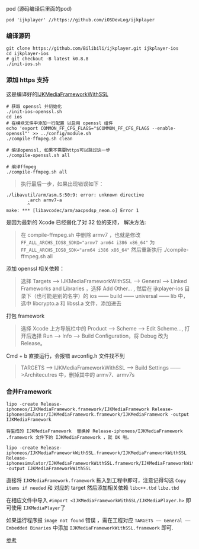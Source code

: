 pod (源码编译后里面的pod)

```
pod 'ijkplayer' //https://github.com/iOSDevLog/ijkplayer
```

### 编译源码
```
git clone https://github.com/Bilibili/ijkplayer.git ijkplayer-ios
cd ijkplayer-ios
# git checkout -B latest k0.8.8
./init-ios.sh
```


### 添加 https 支持
这是编译好的[IJKMediaFrameworkWithSSL](https://github.com/zdhgithub/ijkplayer_IJKMediaFrameworkWithSSL)

```
# 获取 openssl 并初始化
./init-ios-openssl.sh
cd ios
# 在模块文件中添加一行配置 以启用 openssl 组件
echo 'export COMMON_FF_CFG_FLAGS="$COMMON_FF_CFG_FLAGS --enable-openssl"' >> ../config/module.sh
./compile-ffmpeg.sh clean
```

```
# 编译openssl, 如果不需要https可以跳过这一步
./compile-openssl.sh all

# 编译ffmpeg
./compile-ffmpeg.sh all
```
>执行最后一步，如果出现错误如下： 

```
./libavutil/arm/asm.S:50:9: error: unknown directive
        .arch armv7-a
        ^
make: *** [libavcodec/arm/aacpsdsp_neon.o] Error 1
```
是因为最新的 Xcode 已经弱化了对 32 位的支持， 解决方法:

>在 compile-ffmpeg.sh 中删除 armv7 ，也就是修改 `FF_ALL_ARCHS_IOS8_SDKΩ="armv7 arm64 i386 x86_64"` 为 `FF_ALL_ARCHS_IOS8_SDK="arm64 i386 x86_64"`
然后重新执行 ./compile-ffmpeg.sh all

添加 openssl 相关依赖：

>选择 Targets ——> IJKMediaFrameworkWithSSL ——> General ——> Linked Frameworks and Libraries ，选择 Add Other... , 然后在 ijkplayer-ios 目录下（也可能是别的名字）的 ios —— build —— universal —— lib 中，选中 libcrypto.a 和 libssl.a 文件，添加进去

打包 framework
>选择 Xcode 上方导航栏中的 Product ——> Scheme ——> Edit Scheme..., 打开后选择 Run ——> Info ——> Build Configuration，将 Debug 改为 Release。

Cmd + b 直接运行，会报错 avconfig.h 文件找不到
>TARGETS ——> IJKMediaFrameworkWithSSL ——> Build Settings ——>Architecutres 
中，删掉其中的 armv7、armv7s

### 合并Framework
```
lipo -create Release-iphoneos/IJKMediaFramework.framework/IJKMediaFramework Release-iphonesimulator/IJKMediaFramework.framework/IJKMediaFramework -output IJKMediaFramework

将生成的 IJKMediaFramework  替换掉 Release-iphoneos/IJKMediaFramework .framework 文件下的 IJKMediaFramework ，就 OK 啦。

lipo -create Release-iphoneos/IJKMediaFrameworkWithSSL.framework/IJKMediaFrameworkWithSSL Release-iphonesimulator/IJKMediaFrameworkWithSSL.framework/IJKMediaFrameworkWithSSL -output IJKMediaFrameworkWithSSL
```
直接将 `IJKMediaFramework.framework` 拖入到工程中即可，注意记得勾选 `Copy items if needed` 和 对应的 target
然后添加相关依赖 `libc++.tbd`  `libz.tbd`

在相应文件中导入 `#import <IJKMediaFrameworkWithSSL/IJKMediaPlayer.h>`
即可使用 `IJKMediaPlayer`了

如果运行程序报 `image not found` 错误 ，需在工程对应 `TARGETS —— General —— Embedded Binaries` 中添加 `IJKMediaFrameworkWithSSL.framework` 即可.

[参考](https://www.jianshu.com/p/cc1c0e63f70d)
